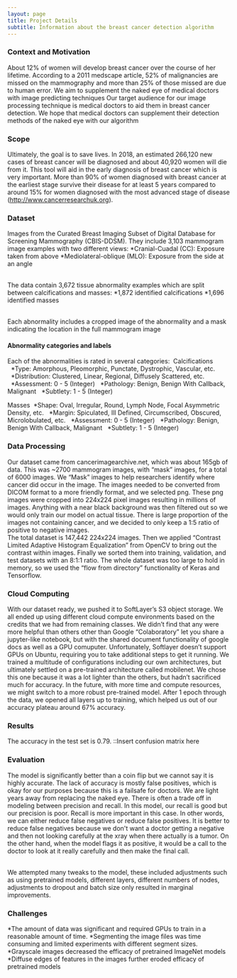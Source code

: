 ```yaml
---
layout: page
title: Project Details
subtitle: Information about the breast cancer detection algorithm
---
```




### Context and Motivation

About 12% of women will develop breast cancer over the course of her lifetime. According to a 2011 medscape article, 52% of malignancies are missed on the mammography and more than 25% of those missed are due to human error. We aim to supplement the naked eye of medical doctors with image predicting techniques
Our target audience for our image processing technique is medical doctors to aid them in breast cancer detection. We hope that medical doctors can supplement their detection methods of the naked eye with our algorithm



### Scope

Ultimately, the goal is to save lives. In 2018, an estimated 266,120 new cases of breast cancer will be diagnosed and about 40,920 women will die from it. This tool will aid in the early diagnosis of breast cancer which is very important. More than 90% of women diagnosed with breast cancer at the earliest stage survive their disease for at least 5 years compared to around 15% for women diagnosed with the most advanced stage of disease (http://www.cancerresearchuk.org).

### Dataset

Images from the Curated Breast Imaging Subset of Digital Database for Screening Mammography (CBIS-DDSM). They include 3,103 mammogram image examples with two different views: 
*Cranial-Cuadal (CC): Exposure taken from above
*Mediolateral-oblique (MLO): Exposure from the side at an angle

<br> The data contain 3,672 tissue abnormality examples which are split between calcifications and masses:
*1,872 identified calcifications
*1,696 identified masses

<br>Each abnormality includes a cropped image of the abnormality and a mask indicating the location in the full mammogram image

#### Abnormality categories and labels 

Each of the abnormalities is rated in several categories:
&nbsp;Calcifications
&nbsp;&nbsp;*Type: Amorphous, Pleomorphic, Punctate, Dystrophic, Vascular, etc.
&nbsp;&nbsp;*Distribution: Clustered, Linear, Regional, Diffusely Scattered, etc.
&nbsp;&nbsp;*Assessment: 0 - 5 (Integer)
&nbsp;&nbsp;*Pathology: Benign, Benign With Callback, Malignant
&nbsp;&nbsp;*Subtlety: 1 - 5 (Integer)

Masses
&nbsp;*Shape: Oval, Irregular, Round, Lymph Node, Focal Asymmetric Density, etc.
&nbsp;&nbsp;*Margin: Spiculated, Ill Defined, Circumscribed, Obscured, Microlobulated, etc. 
&nbsp;&nbsp;*Assessment: 0 - 5 (Integer)
&nbsp;&nbsp;*Pathology: Benign, Benign With Callback, Malignant
&nbsp;&nbsp;*Subtlety: 1 - 5 (Integer)


### Data Processing


Our dataset came from cancerimagearchive.net, which was about 165gb of data. This was ~2700 mammogram images, with “mask” images, for a total of 6000 images. We “Mask” images to help researchers identify where cancer did occur in the image. The images needed to be converted from DICOM format to a more friendly format, and we selected png. These png images were cropped into 224x224 pixel images resulting in millions of images. Anything with a near black background was then filtered out so we would only train our model on actual tissue. There is large proportion of the images not containing cancer, and we decided to only keep a 1:5 ratio of positive to negative images.
<br>  The total dataset is 147,442 224x224 images. Then we applied “Contrast Limited Adaptive Histogram Equalization” from OpenCV to bring out the contrast within images. Finally we sorted them into training, validation, and test datasets with an 8:1:1 ratio. The whole dataset was too large to hold in memory, so we used the “flow from directory” functionality of Keras and Tensorflow.


### Cloud Computing

With our dataset ready, we pushed it to SoftLayer’s S3 object storage. We all ended up using different cloud compute environments based on the credits that we had from remaining classes. We didn’t find that any were more helpful than others other than Google “Colaboratory” let you share a jupyter-like notebook, but with the shared document functionality of google docs as well as a GPU comuputer. Unfortunately, Softlayer doesn’t support GPUs on Ubuntu, requiring you to take additional steps to get it running. We trained a multitude of configurations including our own architectures, but ultimately settled on a pre-trained architecture called mobilenet. We chose this one because it was a lot lighter than the others, but hadn’t sacrificed much for accuracy. In the future, with more time and compute resources, we might switch to a more robust pre-trained model.  After 1 epoch through the data, we opened all layers up to training, which helped us out of our accuracy plateau around 67% accuracy.

### Results

The accuracy in the test set is 0.79. ::Insert confusion matrix here

### Evaluation

The model is significantly better than a coin flip but we cannot say it is highly accurate. The lack of accuracy is mostly false positives, which is okay for our purposes because this is a failsafe for doctors. We are light years away from replacing the naked eye. There is often a trade off in modeling between precision and recall. In this model, our recall is good but our precision is poor. Recall is more important in this case. In other words, we can either reduce false negatives or reduce false positives. It is better to reduce false negatives because we don't want a doctor getting a negative and then not looking carefully at the xray when there actually is a tumor. On the other hand, when the model flags it as positive, it would be a call to the doctor to look at it really carefully and then make the final call.

<br>We attempted many tweaks to the model, these included adjustments such as using pretrained models, different layers, different numbers of nodes, adjustments to dropout and batch size only resulted in marginal improvements.

### Challenges

*The amount of data was significant and required GPUs to train in a reasonable amount of time. 
*Segmenting the image files was time consuming and limited experiments with different segment sizes. 
*Grayscale images decreased the efficacy of pretrained ImageNet models
*Diffuse edges of features in the images further eroded efficacy of pretrained models









